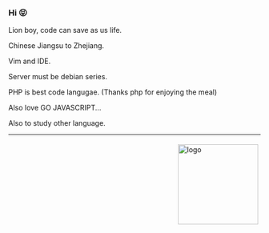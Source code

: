 ### Hi 😝

<!--
**xc9788/xc9788** is a ✨ _special_ ✨ repository because its `README.md` (this file) appears on your GitHub profile.

Here are some ideas to get you started:

- 🔭 I’m currently working on ...
- 🌱 I’m currently learning ...
- 👯 I’m looking to collaborate on ...
- 🤔 I’m looking for help with ...
- 💬 Ask me about ...
- 📫 How to reach me: ...
- 😄 Pronouns: ...
- ⚡ Fun fact: ...
-->


Lion boy, code can save as us life.

Chinese Jiangsu to Zhejiang.

Vim and IDE.

Server must be debian series.

PHP is best code langugae. (Thanks php for enjoying the meal)

Also love GO JAVASCRIPT...

Also to study other language.

- - -

<img src="https://github-readme-stats.vercel.app/api?username=xc9788&theme=dark&&show_icons=true" alt="logo" height="160" align="right" style="margin: 5px; margin-bottom: 20px;" />
